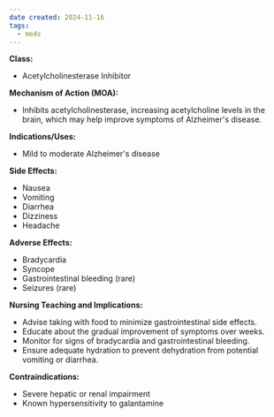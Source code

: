 ```yaml
---
date created: 2024-11-16
tags:
  - meds
---
```

**Class:**
- Acetylcholinesterase Inhibitor

**Mechanism of Action (MOA):**
- Inhibits acetylcholinesterase, increasing acetylcholine levels in the brain, which may help improve symptoms of Alzheimer's disease.

**Indications/Uses:**
- Mild to moderate Alzheimer's disease

**Side Effects:**
- Nausea
- Vomiting
- Diarrhea
- Dizziness
- Headache

**Adverse Effects:**
- Bradycardia
- Syncope
- Gastrointestinal bleeding (rare)
- Seizures (rare)

**Nursing Teaching and Implications:**
- Advise taking with food to minimize gastrointestinal side effects.
- Educate about the gradual improvement of symptoms over weeks.
- Monitor for signs of bradycardia and gastrointestinal bleeding.
- Ensure adequate hydration to prevent dehydration from potential vomiting or diarrhea.

**Contraindications:**
- Severe hepatic or renal impairment
- Known hypersensitivity to galantamine